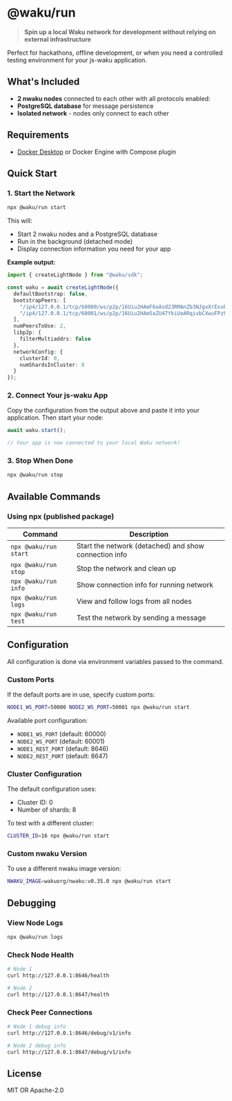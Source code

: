 # @waku/run

> **Spin up a local Waku network for development without relying on external infrastructure**

Perfect for hackathons, offline development, or when you need a controlled testing environment for your js-waku application.

## What's Included

- **2 nwaku nodes** connected to each other with all protocols enabled:
- **PostgreSQL database** for message persistence
- **Isolated network** - nodes only connect to each other

## Requirements

- [Docker Desktop](https://www.docker.com/products/docker-desktop/) or Docker Engine with Compose plugin

## Quick Start

### 1. Start the Network

```bash
npx @waku/run start
```

This will:
- Start 2 nwaku nodes and a PostgreSQL database
- Run in the background (detached mode)
- Display connection information you need for your app

**Example output:**
```typescript
import { createLightNode } from "@waku/sdk";

const waku = await createLightNode({
  defaultBootstrap: false,
  bootstrapPeers: [
    "/ip4/127.0.0.1/tcp/60000/ws/p2p/16Uiu2HAmF6oAsd23RMAnZb3NJgxXrExxBTPMdEoih232iAZkviU2",
    "/ip4/127.0.0.1/tcp/60001/ws/p2p/16Uiu2HAm5aZU47YkiUoARqivbCXwuFPzFFXXiURAorySqAQbL6EQ"
  ],
  numPeersToUse: 2,
  libp2p: {
    filterMultiaddrs: false
  },
  networkConfig: {
    clusterId: 0,
    numShardsInCluster: 8
  }
});
```

### 2. Connect Your js-waku App

Copy the configuration from the output above and paste it into your application. Then start your node:

```typescript
await waku.start();

// Your app is now connected to your local Waku network!
```

### 3. Stop When Done

```bash
npx @waku/run stop
```

## Available Commands

### Using npx (published package)

| Command | Description |
|---------|-------------|
| `npx @waku/run start` | Start the network (detached) and show connection info |
| `npx @waku/run stop` | Stop the network and clean up |
| `npx @waku/run info` | Show connection info for running network |
| `npx @waku/run logs` | View and follow logs from all nodes |
| `npx @waku/run test` | Test the network by sending a message |

## Configuration

All configuration is done via environment variables passed to the command.

### Custom Ports

If the default ports are in use, specify custom ports:

```bash
NODE1_WS_PORT=50000 NODE2_WS_PORT=50001 npx @waku/run start
```

Available port configuration:
- `NODE1_WS_PORT` (default: 60000)
- `NODE2_WS_PORT` (default: 60001)
- `NODE1_REST_PORT` (default: 8646)
- `NODE2_REST_PORT` (default: 8647)

### Cluster Configuration

The default configuration uses:
- Cluster ID: 0
- Number of shards: 8

To test with a different cluster:

```bash
CLUSTER_ID=16 npx @waku/run start
```

### Custom nwaku Version

To use a different nwaku image version:

```bash
NWAKU_IMAGE=wakuorg/nwaku:v0.35.0 npx @waku/run start
```

## Debugging

### View Node Logs

```bash
npx @waku/run logs
```

### Check Node Health

```bash
# Node 1
curl http://127.0.0.1:8646/health

# Node 2
curl http://127.0.0.1:8647/health
```

### Check Peer Connections

```bash
# Node 1 debug info
curl http://127.0.0.1:8646/debug/v1/info

# Node 2 debug info
curl http://127.0.0.1:8647/debug/v1/info
```


## License

MIT OR Apache-2.0
